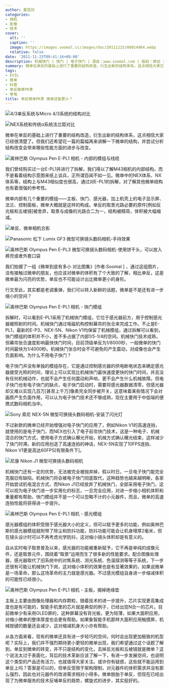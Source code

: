 ```yaml
---
author: 夏昆冈
categories:
- 相机
- 影像
- 技术
cover:
  alt: ''
  caption: ''
  image: https://images.soomal.cc/images/doc/20111115/00014964.webp
  relative: false
date: '2011-11-23T09:41:16+08:00'
description: 机械快门 | 快门 | 电子快门 | 源自：www.soomal.com | 版权：原创 |  平均/总评分：09.53/143
summary: 微单在单反的基础上进行了重要的结构改造，衍生出新的结构体系，这点相信大家已经很清楚了。但我们还希望花一篇的篇幅再来讲解一下微单的结构，并尝试分析结构改变会带来哪些性能方面的进步与改变。我们曾经购买过一台E-PL1并进行了拆解，现在我们可以转入新鲜的话题，微单是不是还有进一步缩小的空间？
tags:
- EVIL
- 微单
- 科普
- 单反微单PK季
- 单电
title: 单反微单PK季 微单还能更小？
---
```


![4/3单反系统与Micro 4/3系统的结构对比](https://images.soomal.cc/images/doc/20110919/00013622.webp)



![NEX系统和传统α系统法兰距对比](https://images.soomal.cc/images/doc/20110122/00009174.webp)



微单在单反的基础上进行了重要的结构改造，衍生出新的结构体系，这点相信大家已经很清楚了。但我们还希望花一篇的篇幅再来讲解一下微单的结构，并尝试分析结构改变会带来哪些性能方面的进步与改变。



![奥林巴斯 Olympus Pen E-PL1 相机 - 内部的模组与线缆](https://images.soomal.cc/images/doc/20100405/00004858.webp)



我们曾经购买过一台E-PL1并进行了拆解，我们得以了解M43相机的内部结构，而不是看着结构示意图来纸上谈兵，正所谓百闻不如一见。微单中的NEX体系、NX体系等，结构上与M43相似度也很高，通过对E-PL1的拆解，对了解其他微单结构也有着很强的参考性。



微单内部有几个重要的模组――主板、快门、感光器，加上机壳上的电子显示屏、法兰、控制面板，微单大概就是这样的构成。单反的取景光路必要的原件[例如反光板和五棱镜]被舍弃，取景与成像的光路合二为一，结构被精简，体积被大幅缩减。



![单反、微单相机合影](https://images.soomal.cc/images/doc/20111115/00014963.webp)



![Panasonic 松下 Lumix GF3 微型可换镜头数码相机-手持效果](https://images.soomal.cc/images/doc/20111115/00014969.webp)



![奥林巴斯 Olympus Pen E-PL3 微型可换镜头数码相机-使用饼干头，可以放入裤兜或者外套口袋](https://images.soomal.cc/images/doc/20111115/00014972.webp)



我们拍摄了一组《微单到底有多小 对比图集》[作者:Soomal ]
，通过这组图片，没有接触过微单的朋友，也应该对微单的体积有了个大致的了解，相比单反，这是微单最为闪亮的优势，单反也不可能设计出比微单更小的身形。



行文至此，其实都是老调重弹，我们可以转入新鲜的话题，微单是不是还有进一步缩小的空间？



![奥林巴斯 Olympus Pen E-PL1 相机 - 快门模组](https://images.soomal.cc/images/doc/20100405/00004859.webp)



拆解时，可以看到E-PL1采用了机械快门模组，它位于感光器前方，用于控制感光器被照射的时间。机械快门通过电磁机构控制幕帘的张合来完成工作。不止是E-PL1，最新的E-P3、NEX-5N、Nikon V1均保留了机械模组，通过拆解可以看到，快门模组的体积并不小，差不多占据了内部1/5-1/4的空间。机械快门技术成熟，但幕帘张合速度影响最快快门时间，目前顶级单反为1/8000秒，一般微单的快门时间最快为1/4000秒。机械快门张合时会不可避免的产生震动，对成像也会产生负面影响。为什么不用电子快门？



电子快门并没有单独的模组存在，它是通过控制感光器的供电断电状态来确定感光器接受光照的时间，理论上可以实现比机械快门最快速度更快的快门时间，并且没有任何机械动作，也就不会产生任何震动和声响，更不会产生什么机械故障。但电子快门也有电子快门的缺点，电子快门启动时，需要将感光器数据清零，但感光器却又难以实现几百万[甚至上千万]像素完全同步被开关，这意味着某些情况下会对画质产生负面作用，可以认为电子快门技术还不够成熟，现在主要用于中低端的便携式数码相机当中。



![Sony 索尼 NEX-5N 微型可换镜头数码相机-安装了闪光灯](https://images.soomal.cc/images/doc/20110918/00013571.webp)



不过新款的微单已经开始增强对电子快门的应用了，例如Nikon  V1的高速连拍，就使用的是电子快门，而NEX也引入了电子前帘快门技术，这是一种电子、机械混合的快门方式，使用电子方式确认曝光开始，机械方式确认曝光结束，这样减少了快门时滞。新的应用创造了高速连拍的神话，NEX-5N实现了10FPS连拍、Nikon V1更是高达60FPS[有限条件下]。



![尼康 Nikon J1 微型可换镜头数码相机](https://images.soomal.cc/images/doc/20111111/00014895.webp)



机械快门还有一定的优势，无法被完全被抛弃掉，假以时日，一旦电子快门能完全克服旧有缺陷，机械快门将会被电子快门彻底取代，这种趋势也越来越明晰，各家开始尝试机电混合方式，而Nikon J1已经放弃了机械快门，全部采用电子快门，这可以视为电子快门进一步实用化的标志，一旦完全应用，对进一步缩小相机体积和重量都有帮助，快门模组并不是一个可以忽略不计的小元器件，而且，微单的高速连拍性能将获得进一步提升。



![奥林巴斯 Olympus Pen E-PL1 相机 - 感光模组](https://images.soomal.cc/images/doc/20100319/00004571.webp)



感光器模组的体积受限于感光器大小的定义，但可以赋予更多的功能，例如奥林巴斯的感光器模组就附带了除尘和防抖功能，防抖功能可能会让机身增厚2毫米，但在镜头设计时可以不再考虑光学防抖，这对缩小镜头体积却是有意义的。



自从实时电子取景普及以来，感光器的功能被重新赋予，它不再是单纯的成像元件，还是取景元件，围绕着“取景”运用而生了很多新的性能要求。配合图像处理器，感光器取代了旧系统中的对焦系统、测光系统、色温探测等等子系统，下一步还很有可能让机械快门下岗，这对缩小体积的效果也是有显著效果的，如果说微单是一场革命，那么这场革命的主力就是感光器。不过感光模组自身进一步缩减体积的可能性已经很小。



![奥林巴斯 Olympus Pen E-PL1 相机 - 主板，揭掉绝缘垫](https://images.soomal.cc/images/doc/20100319/00004574.webp)



主板上主要由图像处理器和内存颗粒，随着技术的进一步提升，芯片实现更高集成度也是有可能的，智能手机里的芯片就是典型的例子，已经出现N合一的芯片。目前微单少有采用OLED屏的，这种屏幕没有背光板，更为轻薄，如果大面积应用，对缩小微单的整体厚度也会更有帮助。如果象智能手机那样大面积应用触摸屏，机械按键的数量还会减少，这对缩减机身大小亦有帮助。



从各方面来看，现有的微单还具有进一步轻巧的空间，何时会出现更加极致的机型呢？实际上，我们并不强烈期待更小更轻的微单出现，我们希望通过这个话题了解到，单反到微单的转变，并不只是结构的变化，去掉反光板和五棱镜就是微单？这个说法太过于表面化，背后的技术革新应该了解一下，有进一步发展空间，也说明这个类型的产品还有活力，也就值得大家关注。或许你有疑惑，这些就不能运用到单反上吗？答案是可以的，但单反受限于架构限制，对元器件的体积需求并没有那么强烈，因此也对元器件的改进需求相对小得多。微单脱胎于单反，但现在已经出现了为微单服务的技术反哺单反的趋势，螺旋式的进步，其实挺好的。